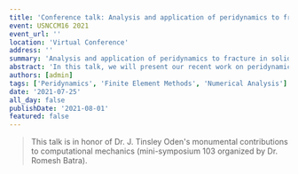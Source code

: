 ```yaml
---
title: 'Conference talk: Analysis and application of peridynamics to fracture in solids and granular media'
event: USNCCM16 2021
event_url: ''
location: 'Virtual Conference'
address: ''
summary: 'Analysis and application of peridynamics to fracture in solids and granular media'
abstract: 'In this talk, we will present our recent work on peridynamics and its application. We consider a bond-based peridynamics with a nonlinear constitutive law relating the bond-strain to the pairwise force. For the model considered, we can show well-posedness and existence in the Hölder and Hilbert H2 space under appropriate conditions and obtain apriori bounds on the finite-difference and finite-element discretization. We will present the application of the model to mode-I and mixed-mode fracture problems. One particular topic of interest is the kinetic relation for the crack tip velocity in the peridynamics and its link to the local kinetic relation (LEFM theory). We recover the classical kinetic relation from the peridynamics formulation. We will present numerical results that support the theory. Another application of peridynamics recently gaining much attention is in the granular media. DEM based methods can describe the interaction in particulate media very well but cannot model the intra-particle fracture. Prior works have shown the possibility of using peridynamics for the deformation of individual particles and DEM-like laws for the inter-particle interaction. We will present our work on the development of a high-fidelity model that we refer to as PeriDEM for granular media that promises to handle the arbitrarily shaped particles and their breakage. We will present some numerical results that demonstrate the effectiveness of the PeriDEM model.'
authors: [admin]
tags: ['Peridynamics', 'Finite Element Methods', 'Numerical Analysis']
date: '2021-07-25'
all_day: false
publishDate: '2021-08-01'
featured: false
---
```


> This talk is in honor of Dr. J. Tinsley Oden's monumental contributions to computational mechanics (mini-symposium 103 organized by Dr. Romesh Batra).
